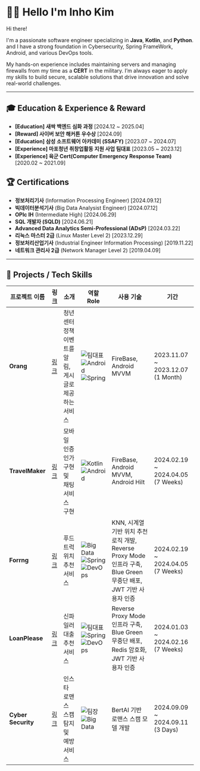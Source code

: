 # 👨‍💻 Hello I'm Inho Kim

Hi there!

I'm a passionate software engineer specializing in  **Java**, **Kotlin**, and **Python**. 
and I have a strong foundation in Cybersecurity, Spring FrameWork, Android, and various DevOps tools.

My hands-on experience includes maintaining servers and managing firewalls from my time as a **CERT** in the military. 
I’m always eager to apply my skills to build secure, scalable solutions that drive innovation and solve real-world challenges.

<!-- Hi there! I'm Inho Kim, a results-driven software engineer with expertise in **Java**, **Kotlin**, and **Python**.  
With a strong foundation in **Cybersecurity**, **Spring Framework**, **Android Development**, and **DevOps Tools**, I strive to design secure, scalable, and innovative solutions that make a meaningful impact. -->

---

## 🎓 Education & Experience & Reward
- **[Education] 새싹 백엔드 심화 과정** [2024.12 ~ 2025.04]  
- **[Reward] 사이버 보안 해커톤 우수상** [2024.09]
- **[Education] 삼성 소프트웨어 아카데미 (SSAFY)** [2023.07 ~ 2024.07]  
- **[Experience] 마포청년 취창업활동 지원 사업 팀대표** [2023.05 ~ 2023.12]  
- **[Experience] 육군 Cert(Computer Emergency Response Team)** [2020.02 ~ 2021.09]

## 🏆 Certifications
- **정보처리기사** (Information Processing Engineer) [2024.09.12]  
- **빅데이터분석기사** (Big Data Analysist Engineer) [2024.07.12]  
- **OPIc IH** (Intermediate High) [2024.06.29]  
- **SQL 개발자 (SQLD)** [2024.06.21]  
- **Advanced Data Analytics Semi-Professional (ADsP)** [2024.03.22]  
- **리눅스 마스터 2급** (Linux Master Level 2) [2023.12.29]  
- **정보처리산업기사** (Industrial Engineer Information Processing) [2019.11.22]  
- **네트워크 관리사 2급** (Network Manager Level 2) [2019.04.09]

---
## 💼 Projects / Tech Skills

| 프로젝트 이름           | 링크               | 소개                                  | 역할 Role                                                | 사용 기술                                                | 기간                                  |
|------------------------|--------------------|---------------------------------------|---------------------------------------------------------|---------------------------------------------------------|--------------------------------------|
| **Orang**              | [링크](#)          | 청년센터 정책 이벤트를 알림, 게시글로 제공하는 서비스   | ![팀대표](https://img.shields.io/badge/Team_Leader-1E90FF?style=for-the-badge&logoColor=white) ![Android](https://img.shields.io/badge/Android-3DDC84?style=for-the-badge&logo=Android&logoColor=white) ![Spring](https://img.shields.io/badge/Spring-6DB33F.svg?&style=for-the-badge&logo=Spring&logoColor=white) | FireBase, Android MVVM                                  | 2023.11.07 ~ 2023.12.07   (1 Month)  |
| **TravelMaker**        | [링크](#)          | 모바일 인증 인가 구현 및 채팅 서비스 구현       | ![Kotlin](https://img.shields.io/badge/Kotlin-7F52FF?style=for-the-badge&logo=Kotlin&logoColor=white) ![Android](https://img.shields.io/badge/Android-3DDC84?style=for-the-badge&logo=Android&logoColor=white) | FireBase, Android MVVM, Android Hilt                      | 2024.02.19 ~ 2024.04.05   (7 Weeks)    |
| **Forrng**             | [링크](#)          | 푸드트럭 위치 추천 서비스               | ![Big Data](https://img.shields.io/badge/Big_Data-4B0082?style=for-the-badge&logo=Google-Cloud&logoColor=white) ![Spring](https://img.shields.io/badge/Spring-6DB33F.svg?&style=for-the-badge&logo=Spring&logoColor=white) ![DevOps](https://img.shields.io/badge/Dev_Ops-FCC624?style=for-the-badge&logo=DevOps&logoColor=black) | KNN, 시계열 기반 위치 추천 로직 개발, Reverse Proxy Mode 인프라 구축, Blue Green 무중단 배포, JWT 기반 사용자 인증 | 2024.02.19 ~ 2024.04.05   (7 Weeks) |
| **LoanPlease**         | [링크](#)          | 신파일러 대출 추천 서비스              | ![팀대표](https://img.shields.io/badge/Team_Leader-1E90FF?style=for-the-badge&logoColor=white)![Spring](https://img.shields.io/badge/Spring-6DB33F.svg?&style=for-the-badge&logo=Spring&logoColor=white) ![DevOps](https://img.shields.io/badge/Dev_Ops-FCC624?style=for-the-badge&logo=DevOps&logoColor=black) | Reverse Proxy Mode 인프라 구축, Blue Green 무중단 배포, Redis 암호화, JWT 기반 사용자 인증 | 2024.01.03 ~ 2024.02.16   (7 Weeks) |
| **Cyber Security**     | [링크](#)          | 인스타 로맨스 스캠 탐지 및 예방 서비스     | ![팀장](https://img.shields.io/badge/Team_Leader-1E90FF?style=for-the-badge&logoColor=white) ![Big Data](https://img.shields.io/badge/Big_Data-4B0082?style=for-the-badge&logo=Google-Cloud&logoColor=white) | BertAI 기반 로맨스 스캠 모델 개발                         | 2024.09.09 ~ 2024.09.11   (3 Days)    |


<!--
## 💼 Projects / TechSkills
![리더](https://img.shields.io/badge/Leader-FFD700?style=for-the-badge&logo=github&logoColor=white) 👑


![DevOps](https://img.shields.io/badge/Dev_Ops-FCC624?style=for-the-badge&logo=DevOps&logoColor=black)


| 프로젝트 이름              | 링크                   |소개                      | 역할 Role                       | 사용 기술                           | Period                
|---------------------------|----------------------------|--------------------------|----------------------------------|---------------------------------- |-------------------------
| **Orang**  | ![Image](https://via.placeholder.com/150) | 청년센터 정책 이벤트를 알림, 게시글로 제공하는 서비스 | ![팀대표](https://img.shields.io/badge/Team_Leader-1E90FF?style=for-the-badge&logoColor=white) ![Android](https://img.shields.io/badge/Android-3DDC84?style=for-the-badge&logo=Android&logoColor=white) ![Spring](https://img.shields.io/badge/Spring-6DB33F.svg?&style=for-the-badge&logo=Spring&logoColor=white)  |  FireBase, Android MVVM | 2023.11.07~2023.12.7 (1 Month)
| **TravelMaker**           | ![Image](https://via.placeholder.com/150) | 모바일 인증 인가 구현 및 채팅 서비스 구현 | ![Kotlin](https://img.shields.io/badge/Kotlin-7F52FF?style=for-the-badge&logo=Kotlin&logoColor=white) ![Android](https://img.shields.io/badge/Android-3DDC84?style=for-the-badge&logo=Android&logoColor=white)  | FireBase, Android MVVM, Android Hilt | 2024.02.19~2024.04.05 (7 Weeks)
| **Forrng** |![Image](https://via.placeholder.com/150) | 푸드트럭 위치 추천 서비스 | ![Big Data](https://img.shields.io/badge/Big_Data-4B0082?style=for-the-badge&logo=Google-Cloud&logoColor=white) ![Spring](https://img.shields.io/badge/Spring-6DB33F.svg?&style=for-the-badge&logo=Spring&logoColor=white) ![Ubuntu](https://img.shields.io/badge/Ubuntu-E95420?style=for-the-badge&logo=Ubuntu&logoColor=white) ![Docker](https://img.shields.io/badge/Docker-2496ED?style=for-the-badge&logo=Docker&logoColor=white) ![Jenkins](https://img.shields.io/badge/Jenkins-D24939?style=for-the-badge&logo=Jenkins&logoColor=white)  | KNN, 시계열 기반 위치 추천 로직 개발, Reverse Proxy Mode 인프라 구축 ,Blue Green 무중단 배포, JWT 기반 사용자 인증 | 2024.02.19~2024.04.05 (7 Weeks)
| **LoanPlease**           | ![Image](https://via.placeholder.com/150) | 신파일러 대출 추천 서비스 | ![팀대표](https://img.shields.io/badge/Team_Leader-1E90FF?style=for-the-badge&logoColor=white) ![Spring](https://img.shields.io/badge/Spring-6DB33F.svg?&style=for-the-badge&logo=Spring&logoColor=white) ![Ubuntu](https://img.shields.io/badge/Ubuntu-E95420?style=for-the-badge&logo=Ubuntu&logoColor=white) ![Docker](https://img.shields.io/badge/Docker-2496ED?style=for-the-badge&logo=Docker&logoColor=white) ![Jenkins](https://img.shields.io/badge/Jenkins-D24939?style=for-the-badge&logo=Jenkins&logoColor=white) | Reverse Proxy Mode 인프라 구축 ,Blue Green 무중단 배포, Redis 암호화 , JWT 기반 사용자 인증 | 2024.01.03~2024.02.16 (7 Weeks)
| **Cyber Security** | ![Image](https://via.placeholder.com/150) | 인스타 로맨스 스캠 탐지 및 예방 서비스 | ![팀장](https://img.shields.io/badge/Team_Leader-1E90FF?style=for-the-badge&logoColor=white) ![Big Data](https://img.shields.io/badge/Big_Data-4B0082?style=for-the-badge&logo=Google-Cloud&logoColor=white) | BertAI 기반 로맨스 스캠 모델 개발 | 2024.09.09~2024.09.11 (3 Days)




- **Military Service**: Served as an Information Security Specialist, managing **firewall monitoring**, **server maintenance**, and overall IT operations.
- **Samsung Software Academy for Youth (SSAFY)**: Developed full-stack projects using **Android**, **Spring Framework**, **server infrastructures**.
- **Cybersecurity Hackathon Award**: Developed ScamDetectiveService using **Big Data** of scam messages.
- ![Team Lead](https://img.shields.io/badge/Team_Lead-1E90FF?style=for-the-badge&logo=users&logoColor=white)
![Team Lead](https://img.shields.io/badge/Team_Lead-1E90FF?style=for-the-badge&logo=users&logoColor=white)
![Big Data](https://img.shields.io/badge/Big_Data-4B0082?style=for-the-badge&logo=Google-Cloud&logoColor=white)

![Big Data](https://img.shields.io/badge/Big_Data-00BFFF?style=for-the-badge&logo=database&logoColor=white)

![Big Data](https://img.shields.io/badge/Big_Data-0066CC?style=for-the-badge&logo=ibm&logoColor=white)


## 🛠 TechSkills

### Languages & Frameworks:
![Android](https://img.shields.io/badge/Android-3DDC84?style=for-the-badge&logo=Android&logoColor=white) ![Spring](https://img.shields.io/badge/Spring-6DB33F.svg?&style=for-the-badge&logo=Spring&logoColor=white)


![Kotlin](https://img.shields.io/badge/Kotlin-7F52FF?style=for-the-badge&logo=Kotlin&logoColor=white) ![Java](https://img.shields.io/badge/Java-007396.svg?&style=for-the-badge&logo=Java&logoColor=white) ![Python](https://img.shields.io/badge/Python-3776AB.svg?&style=for-the-badge&logo=Python&logoColor=white)

### Tools & Platforms:
![Linux](https://img.shields.io/badge/Linux-FCC624?style=for-the-badge&logo=Linux&logoColor=black) ![CentOS](https://img.shields.io/badge/CentOS-262577?style=for-the-badge&logo=CentOS&logoColor=white)
![AWS](https://img.shields.io/badge/AWS-232F3E?style=for-the-badge&logo=AmazonAWS&logoColor=white) ![Docker](https://img.shields.io/badge/Docker-2496ED?style=for-the-badge&logo=Docker&logoColor=white) ![Jenkins](https://img.shields.io/badge/Jenkins-D24939?style=for-the-badge&logo=Jenkins&logoColor=white)

### DataBase:
![MySQL](https://img.shields.io/badge/MySQL-4479A1.svg?&style=for-the-badge&logo=MySQL&logoColor=white) ![Oracle](https://img.shields.io/badge/Oracle-F80000.svg?&style=for-the-badge&logo=Oracle&logoColor=white)

### Cybersecurity Expertise:
- **Firewall Monitoring UTM, NAC**
- **Server Maintenance**
- **Information Security Management**
---

-->
